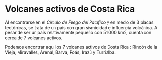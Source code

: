 # Volcanes activos de Costa Rica
Al encontrarse en el *Círculo de Fuego del Pacífico* y en medio de 3 placas tectónicas, se trata de un país con gran sismicidad e influencia volcánica. A pesar de ser un país relativamente pequeño con 51.000 km2, cuenta con cerca de 7 volcanes activos. 
 
Podemos encontrar aquí los 7 volcanes activos de Costa Rica : Rincón de la Vieja, Miravalles, Arenal, Barva, Poás, Irazú y Turrialba. 
